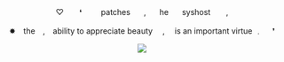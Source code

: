 <p align="center"> ♡ ⠀　❛⠀　⠀patches⠀　,⠀　he⠀　syshost　　, </p>
<p align="center"> ✸ the , ability to appreciate beauty  ,  is an important virtue ﹒  ❜ </p>

<p align="center"> <img width"550" height"400" src="https://64.media.tumblr.com/d27f7d7e86e72b8e48cda649e473d30a/a7f4bd1ff47ec49e-5f/s1280x1920/0dd0c2725398d79527fd33ce91da3e03159af8cb.pnj"> </p>
